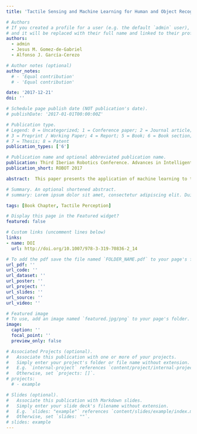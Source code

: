```yaml
---
title: 'Tactile Sensing and Machine Learning for Human and Object Recognition in Disaster Scenarios'

# Authors
# If you created a profile for a user (e.g. the default `admin` user), write the username (folder name) here
# and it will be replaced with their full name and linked to their profile.
authors:
  - admin
  - Jesus M. Gomez-de-Gabriel
  - Alfonso J. García-Cerezo

# Author notes (optional)
author_notes:
  # - 'Equal contribution'
  # - 'Equal contribution'

date: '2017-12-21'
doi: ''

# Schedule page publish date (NOT publication's date).
# publishDate: '2017-01-01T00:00:00Z'

# Publication type.
# Legend: 0 = Uncategorized; 1 = Conference paper; 2 = Journal article;
# 3 = Preprint / Working Paper; 4 = Report; 5 = Book; 6 = Book section;
# 7 = Thesis; 8 = Patent
publication_types: ['6']

# Publication name and optional abbreviated publication name.
publication: Third Iberian Robotics Conference. Advances in Intelligent Systems and Computing
publication_short: ROBOT 2017

abstract:  This paper presents the application of machine learning to tactile sensing for rescue robotics. Disaster situations often exhibit low-visibility scenarios where haptic feedback provides a valuable information for the search of potential victims. To extract haptic information from the environment, a tactile sensor attached to a lightweight robotic arm is used. Then, methods based on the SURF descriptor, support vector machines (SVM), Deep Convolutional Neural Networks (DCNN) and transfer learning are implemented to classify the data. Besides, experiments have been carried out, to compare those procedures, using different contact elements, such as human parts and objects that could be found in catastrophe scenarios. The best achieved accuracy of 92.22%, results from the application of the transfer learning procedure using a pre-trained DCNN and fine-tuning the classification layer of the network.

# Summary. An optional shortened abstract.
# summary: Lorem ipsum dolor sit amet, consectetur adipiscing elit. Duis posuere tellus ac convallis placerat. Proin tincidunt magna sed ex sollicitudin condimentum.

tags: [Book Chapter, Tactile Perception]

# Display this page in the Featured widget?
featured: false

# Custom links (uncomment lines below)
links:
- name: DOI
  url: http://doi.org/10.1007/978-3-319-70836-2_14

# To add the pdf save the file named `FOLDER_NAME.pdf` to your page's folder.
url_pdf: ''
url_code: ''
url_dataset: ''
url_poster: ''
url_project: ''
url_slides: ''
url_source: ''
url_video: ''

# Featured image
# To use, add an image named `featured.jpg/png` to your page's folder.
image:
  caption: ''
  focal_point: ''
  preview_only: false

# Associated Projects (optional).
#   Associate this publication with one or more of your projects.
#   Simply enter your project's folder or file name without extension.
#   E.g. `internal-project` references `content/project/internal-project/index.md`.
#   Otherwise, set `projects: []`.
# projects:
  # - example

# Slides (optional).
#   Associate this publication with Markdown slides.
#   Simply enter your slide deck's filename without extension.
#   E.g. `slides: "example"` references `content/slides/example/index.md`.
#   Otherwise, set `slides: ""`.
# slides: example
---
```


<!-- {{% callout note %}}
Click the _Cite_ button above to demo the feature to enable visitors to import publication metadata into their reference management software.
{{% /callout %}}

{{% callout note %}}
Create your slides in Markdown - click the _Slides_ button to check out the example.
{{% /callout %}}

Supplementary notes can be added here, including [code, math, and images](https://wowchemy.com/docs/writing-markdown-latex/). -->
